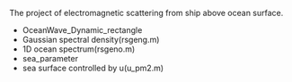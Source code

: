 The project of electromagnetic scattering from ship above ocean surface.
- OceanWave_Dynamic_rectangle
- Gaussian spectral density(rsgeng.m)
- 1D ocean spectrum(rsgeno.m)
- sea_parameter
- sea surface controlled by u(u_pm2.m)